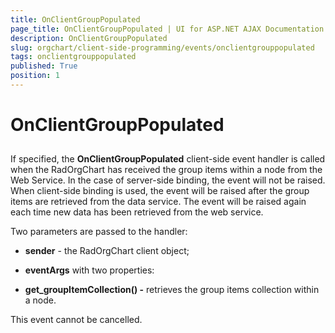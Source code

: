 ```yaml
---
title: OnClientGroupPopulated
page_title: OnClientGroupPopulated | UI for ASP.NET AJAX Documentation
description: OnClientGroupPopulated
slug: orgchart/client-side-programming/events/onclientgrouppopulated
tags: onclientgrouppopulated
published: True
position: 1
---
```


# OnClientGroupPopulated



## 

If specified, the __OnClientGroupPopulated__ client-side event handler is called when the RadOrgChart has received the group items within a node from the Web Service. In the case of server-side binding, the event will not be raised. When client-side binding is used, the event will be raised after the group items are retrieved from the data service. The event will be raised again each time new data has been retrieved from the web service.

Two parameters are passed to the handler:

* __sender__ - the RadOrgChart client object;

* __eventArgs__ with two properties:

* __get_groupItemCollection() -__ retrieves the group items collection within a node.

This event cannot be cancelled.


